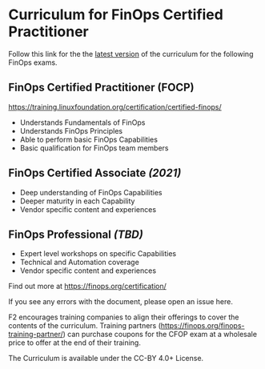 # Curriculum for FinOps Certified Practitioner

Follow this link for the the [latest version](https://github.com/finopsfoundation/curriculum/blob/master/CFOP_Curriculum_v102.md) of the curriculum for the following FinOps exams.

## FinOps Certified Practitioner (FOCP)
https://training.linuxfoundation.org/certification/certified-finops/
* Understands Fundamentals of FinOps
* Understands FinOps Principles
* Able to perform basic FinOps Capabilities
* Basic qualification for FinOps team members

## FinOps Certified Associate _(2021)_
* Deep understanding of FinOps Capabilities
* Deeper maturity in each Capability
* Vendor specific content and experiences

## FinOps Professional _(TBD)_
* Expert level workshops on specific Capabilities
* Technical and Automation coverage
* Vendor specific content and experiences

Find out more at https://finops.org/certification/ 

If you see any errors with the document, please open an issue here. 

F2 encourages training companies to align their offerings to cover the contents of the curriculum. Training partners (https://finops.org/finops-training-partner/) can purchase coupons for the CFOP exam at a wholesale price to offer at the end of their training.

The Curriculum is available under the CC-BY 4.0+ License.

